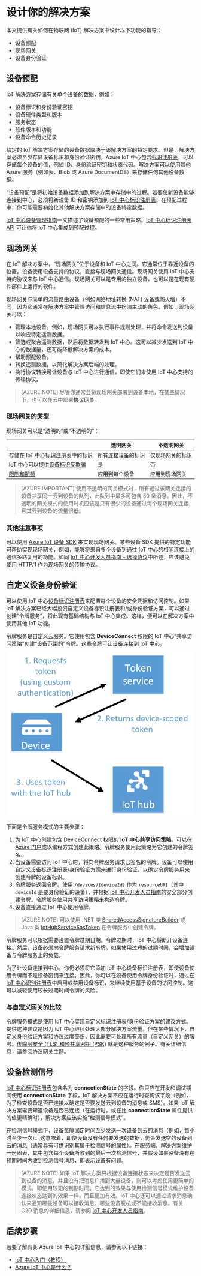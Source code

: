 <properties
 pageTitle="IoT 中心解决方案指南 | Microsoft Azure"
 description="有关网关、设备预配和身份验证的指导主题，帮助用户使用 Azure IoT 中心开发 IoT 解决方案。"
 services="iot-hub"
 documentationCenter=""
 authors="dominicbetts"
 manager="timlt"
 editor=""/>

<tags
 ms.service="iot-hub"
 ms.date="02/03/2016"
 wacn.date="04/25/2016"/>

# 设计你的解决方案

本文提供有关如何在物联网 (IoT) 解决方案中设计以下功能的指导：

- 设备预配
- 现场网关
- 设备身份验证

## 设备预配

IoT 解决方案存储有关单个设备的数据，例如：

- 设备标识和身份验证密钥
- 设备硬件类型和版本
- 服务状态
- 软件版本和功能
- 设备命令历史记录

给定的 IoT 解决方案存储的设备数据取决于该解决方案的特定要求。但是，解决方案必须至少存储设备标识和身份验证密钥。Azure IoT 中心包含[标识注册表][lnk-devguide-identityregistry]，可以存储每个设备的值，例如 ID、身份验证密钥和状态代码。解决方案可以使用其他 Azure 服务（例如表、Blob 或 Azure DocumentDB）来存储任何其他设备数据。

“设备预配”是将初始设备数据添加到解决方案中存储中的过程。若要使新设备能够连接到中心，必须将新设备 ID 和密钥添加到 [IoT 中心标识注册表][lnk-devguide-identityregistry]。在预配过程中，你可能需要初始化其他解决方案存储中的设备特定数据。

[IoT 中心设备管理指南][lnk-device-management]一文描述了设备预配的一些常用策略。[IoT 中心标识注册表 API][lnk-devguide-identityregistry] 可让你将 IoT 中心集成到预配过程。

## 现场网关

在 IoT 解决方案中，“现场网关”位于设备和 IoT 中心之间。它通常位于靠近设备的位置。设备使用设备支持的协议，直接与现场网关通信。现场网关使用 IoT 中心支持的协议来与 IoT 中心通信。现场网关可以是专用的独立设备，也可以是在现有硬件部件上运行的软件。

现场网关与简单的流量路由设备（例如网络地址转换 (NAT) 设备或防火墙）不同，因为它通常在解决方案中管理访问和信息流中扮演主动的角色。例如，现场网关可以：

- 管理本地设备。例如，现场网关可以执行事件规则处理，并将命令发送到设备以响应特定遥测数据。
- 筛选或聚合遥测数据，然后将数据转发到 IoT 中心。这可以减少发送到 IoT 中心的数据量，还可能降低解决方案的成本。
- 帮助预配设备。
- 转换遥测数据，以简化解决方案后端的处理。
- 执行协议转换可让设备与 IoT 中心进行通信，即使它们未使用 IoT 中心支持的传输协议。

> [AZURE.NOTE] 尽管你通常会将现场网关部署到设备本地，在某些情况下，也可以在云中部署[协议网关][lnk-gateway]。

### 现场网关的类型

现场网关可以是“透明的”或“不透明的”：

| &nbsp; | 透明网关 | 不透明网关|
|--------|-------------|--------|
| 存储在 IoT 中心标识注册表中的标识 | 所有连接设备的标识 | 仅现场网关的标识 |
| IoT 中心可以提供[设备标识反欺骗][lnk-devguide-antispoofing] | 是 | 否 |
| [限制和配额][lnk-throttles-quotas] | 应用到每个设备 | 应用到现场网关 |

> [AZURE.IMPORTANT]  使用不透明的网关模式时，所有通过该网关连接的设备共享同一云到设备的队列，此队列中最多可包含 50 条消息。因此，不透明的网关模式的使用时机应该是只有很少的设备通过每个现场网关连接，且其云到设备的流量很低。

### 其他注意事项

可以使用 [Azure IoT 设备 SDK][lnk-device-sdks] 来实现现场网关。某些设备 SDK 提供的特定功能可帮助实现现场网关，例如，能够将来自多个设备到通往 IoT 中心的相同连接上的通信多路复用的功能。如同 [IoT 中心开发人员指南 - 选择协议][lnk-devguide-protocol]中所述，应该避免使用 HTTP/1 作为现场网关的传输协议。

## 自定义设备身份验证

可以使用 IoT 中心[设备标识注册表][lnk-devguide-identityregistry]来配置每个设备的安全凭据和访问控制。如果 IoT 解决方案已经大幅投资自定义设备标识注册表和/或身份验证方案，可以通过创建“令牌服务”，将此现有基础结构与 IoT 中心集成。这样，便可以在解决方案中使用其他 IoT 功能。

令牌服务是自定义云服务。它使用包含 **DeviceConnect** 权限的 IoT 中心“共享访问策略”创建“设备范围的”令牌。这些令牌可让设备连接到 IoT 中心。

  ![令牌服务模式的步骤][img-tokenservice]

下面是令牌服务模式的主要步骤：

1. 为 IoT 中心创建包含 [DeviceConnect][lnk-devguide-security] 权限的 **IoT 中心共享访问策略**。可以在 [Azure 门户][lnk-portal]或以编程方式创建此策略。令牌服务使用此策略为它创建的令牌签名。
2. 当设备需要访问 IoT 中心时，将向令牌服务请求已签名的令牌。设备可以使用自定义设备标识注册表/身份验证方案来进行身份验证，以确定令牌服务用来创建令牌的设备标识。
3. 令牌服务返回令牌。使用 `/devices/{deviceId}` 作为 `resourceURI`（其中 `deviceId` 是要身份验证的设备），并根据 [IoT 中心开发人员指南][lnk-devguide-security]的安全部分创建令牌。令牌服务使用共享访问策略来构造令牌。
4. 设备直接通过 IoT 中心使用令牌。

> [AZURE.NOTE] 可以使用 .NET 类 [SharedAccessSignatureBuilder][lnk-dotnet-sas] 或 Java 类 [IotHubServiceSasToken][lnk-java-sas] 在令牌服务中创建令牌。

令牌服务可以根据需要设置令牌过期日期。令牌过期时，IoT 中心将断开设备连接。然后，设备必须向令牌服务请求新令牌。如果使用过短的过期时间，会增加设备与令牌服务上的负载。

为了让设备连接到中心，你仍必须将它添加 IoT 中心设备标识注册表，即使设备使用令牌而不是设备密钥来连接。因此，你可以在设备使用令牌身份验证时，通过在 [IoT 中心识别注册表][lnk-devguide-identityregistry]中启用或禁用设备标识，来继续使用基于设备的访问控制。这可以减轻使用较长过期时间令牌的风险。

### 与自定义网关的比较

令牌服务模式是使用 IoT 中心实现自定义标识注册表/身份验证方案的建议方式。提供这种建议是因为 IoT 中心继续处理大部分解决方案流量。但在某些情况下，自定义身份验证方案和协议过度交织，因此需要可处理所有流量（自定义网关）的服务。[传输层安全 (TLS) 和预共享密钥 (PSK)][lnk-tls-psk] 就是这种服务的例子。有关详细信息，请参阅[协议网关][lnk-gateway]主题。

## 设备检测信号 <a id="heartbeat"></a>

[IoT 中心标识注册表][lnk-devguide-identityregistry]包含名为 **connectionState** 的字段。你只应在开发和调试期间使用 **connectionState** 字段，IoT 解决方案不应在运行时查询该字段（例如，为了检查设备是否已连接以确定是否要发送云到设备的消息或 SMS）。如果 IoT 解决方案需要知道设备是否已连接（在运行时，或在比 **connectionState** 属性提供的值更精确时），解决方案应该实施“检测信号模式”。

在检测信号模式下，设备每隔固定时间至少发送一次设备到云的消息（例如，每小时至少一次）。这意味着，即使设备没有任何要发送的数据，仍会发送空的设备到云的消息（通常具有可供识别其属于检测信号的属性）。在服务端，解决方案维护一份图表，其中包含每个设备所收到的最后一次检测信号，并假设如果设备没有在预期时间内收到检测信号消息，即表示设备有问题。

<!-- 更复杂的实现可以包含来自[操作监视][lnk-devguide-opmon]的信息，以便识别尝试连接或通信但失败的设备。实施检测信号模式时，请务必查看 [IoT 中心配额与限制][]。 -->

> [AZURE.NOTE] 如果 IoT 解决方案只根据设备连接状态来决定是否发送云到设备的消息，并且没有把消息广播到大量设备，则可以考虑使用更简单的模式，即使用较短的到期时间。它达到的效果与使用检测信号模式维护设备连接状态达到的效果一样，而且更加有效。IoT 中心还可以通过请求消息确认来通知哪些设备可以接收消息、哪些设备脱机或不能接收消息。有关 C2D 消息的详细信息，请参阅 [IoT 中心开发人员指南][lnk-devguide-messaging]。

## 后续步骤

若要了解有关 Azure IoT 中心的详细信息，请参阅以下链接：

- [IoT 中心入门（教程）][lnk-get-started]
- [Azure IoT 中心是什么？][lnk-what-is-hub]

[img-tokenservice]: ./media/iot-hub-guidance/tokenservice.png

[lnk-devguide-identityregistry]: /documentation/articles/iot-hub-devguide/#identityregistry
[lnk-device-management]: /documentation/articles/iot-hub-device-management
[lnk-devguide-opmon]: /documentation/articles/iot-hub-operations-monitoring

[lnk-device-sdks]: /documentation/articles/iot-hub-sdks-summary
[lnk-devguide-security]: /documentation/articles/iot-hub-devguide/#security
[lnk-tls-psk]: https://tools.ietf.org/html/rfc4279
[lnk-gateway]: /documentation/articles/iot-hub-protocol-gateway

[lnk-get-started]: /documentation/articles/iot-hub-csharp-csharp-getstarted
[lnk-what-is-hub]: /documentation/articles/iot-hub-what-is-iot-hub
[lnk-portal]: https://manage.windowsazure.cn
[lnk-throttles-quotas]: /documentation/articles/azure-subscription-service-limits/#iot-hub-limits
[lnk-devguide-antispoofing]: /documentation/articles/iot-hub-devguide/#antispoofing
[lnk-devguide-protocol]: /documentation/articles/iot-hub-devguide/#amqpvshttp
[lnk-devguide-messaging]: /documentation/articles/iot-hub-devguide/#messaging
[lnk-dotnet-sas]: https://msdn.microsoft.com/zh-cn/library/microsoft.azure.devices.common.security.sharedaccesssignaturebuilder.aspx
[lnk-java-sas]: http://azure.github.io/azure-iot-sdks/java/service/api_reference/com/microsoft/azure/iot/service/auth/IotHubServiceSasToken.html
[IoT 中心配额与限制]: /documentation/articles/iot-hub-devguide/#throttling

<!---HONumber=Mooncake_0307_2016-->